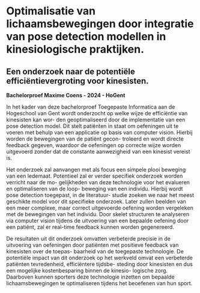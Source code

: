 # Optimalisatie van lichaamsbewegingen door integratie van pose detection modellen in kinesiologische praktijken.
## Een onderzoek naar de potentiële efficiëntievergroting voor kinesisten.

**Bachelorproef Maxime Coens - 2024 - HoGent**


In het kader van deze bachelorproef Toegepaste Informatica aan de Hogeschool
van Gent wordt onderzocht op welke wijze de efficiëntie van kinesisten kan wor-
den geoptimaliseerd door de implementatie van een pose detection model. Dit
stelt patiënten in staat om oefeningen uit te voeren met behulp van een applicatie
op basis van computer vision. Hierbij worden de bewegingen van de patiënt gecon-
troleerd en wordt directe feedback gegeven, waardoor de oefeningen op correcte
wijze worden uitgevoerd zonder dat de constante aanwezigheid van een kinesist
vereist is.

Het onderzoek zal aanvangen met als focus een simpele plooi beweging van een
ledemaat. Potentieel zal er verder specifiek onderzoek worden verricht naar de mo-
gelijkheden van deze technologie voor het evalueren en optimaliseren van de loop-
beweging van een individu. Hierbij wordt pose detection toegepast, in de literatuur-
studie zoeken we naar het meest geschikte model voor dit specifieke onderzoek.
Later zullen beelden van een meer complexe, maar correct uitgevoerde oefening
worden vergeleken met de bewegingen van het individu. Door skelet structuren
te analyseren via computer vision tijdens de uitvoering van een bepaalde oefening
door een patiënt, zal er real-time feedback kunnen worden gegenereerd.

De resultaten uit dit onderzoek omvatten verbeterde precisie in de uitvoering van
oefeningen door patiënten met positieve feedback van kinesisten over de toepas-
baarheid van de toegepaste technologie. De potentiële impact van dit onderzoek
op het werkveld omvat een verbeterde patiënten tevredenheid, efficiëntere tijdsbe-
steding door kinesisten en dus een mogelijke kostenbesparing binnen de kinesio-
logische zorg. Daarboven kunnen sporters deze technologie inzetten om bepaalde
lichaamsbewegingen te optimaliseren tijdens het beoefenen van hun sport.
